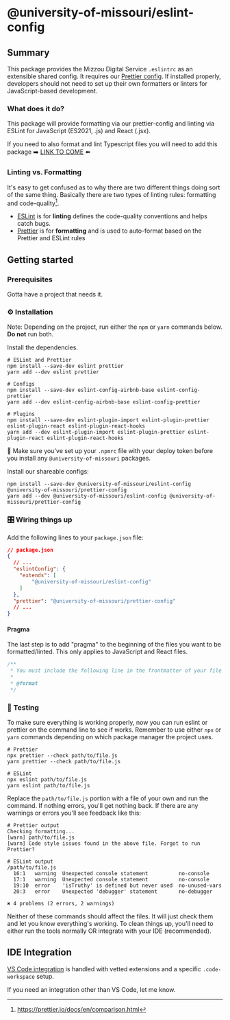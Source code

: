 # @university-of-missouri/eslint-config

## Summary

This package provides the Mizzou Digital Service `.eslintrc` as an extensible shared config. It requires our [Prettier config](https://gitlab.com/university-of-missouri/mizzou-digital/miz-ds/prettier-config). If installed properly, developers should not need to set up their own formatters or linters for JavaScript-based development.

### What does it do?

This package will provide formatting via our prettier-config and linting via ESLint for JavaScript (ES2021, .js) and React (.jsx).

If you need to also format and lint Typescript files you will need to add this package ➡️ [LINK TO COME]() ⬅️

### Linting vs. Formatting

It's easy to get confused as to why there are two different things doing sort of the same thing. Basically there are two types of linting rules: formatting and code-quality[^prettier-linters-formatters].

[^prettier-linters-formatters]: https://prettier.io/docs/en/comparison.html

- [ESLint](https://eslint.org/) is for **linting** defines the code-quality conventions and helps catch bugs.
- [Prettier](https://prettier.io/) is for **formatting** and is used to auto-format based on the Prettier and ESLint rules


## Getting started

### Prerequisites

Gotta have a project that needs it.

### ⚙️ Installation

Note: Depending on the project, run either the `npm` or `yarn` commands below. **Do not** run both.

Install the dependencies.

```shell
# ESLint and Prettier
npm install --save-dev eslint prettier
yarn add --dev eslint prettier

# Configs
npm install --save-dev eslint-config-airbnb-base eslint-config-prettier
yarn add --dev eslint-config-airbnb-base eslint-config-prettier

# Plugins
npm install --save-dev eslint-plugin-import eslint-plugin-prettier eslint-plugin-react eslint-plugin-react-hooks
yarn add --dev eslint-plugin-import eslint-plugin-prettier eslint-plugin-react eslint-plugin-react-hooks
```

🛑 Make sure you've set up your `.npmrc` file with your deploy token before you install any `@university-of-missouri` packages.

Install our shareable configs:

```shell
npm install --save-dev @university-of-missouri/eslint-config @university-of-missouri/prettier-config
yarn add --dev @university-of-missouri/eslint-config @university-of-missouri/prettier-config
```

### 🎛 Wiring things up

Add the following lines to your `package.json` file:

```json
// package.json
{
  // ...
  "eslintConfig": {
    "extends": [
        "@university-of-missouri/eslint-config"
    ]
  },
  "prettier": "@university-of-missouri/prettier-config"
  // ...
}
```

#### Pragma

The last step is to add "pragma" to the beginning of the files you want to be formatted/linted. This only applies to JavaScript and React files.

```js
/**
 * You must include the following line in the frontmatter of your file
 * 
 * @format
 */
```

### 🧪 Testing

To make sure everything is working properly, now you can run eslint or prettier on the command line to see if works. Remember to use either `npx` or `yarn` commands depending on which package manager the project uses.

```shell
# Prettier
npx prettier --check path/to/file.js
yarn prettier --check path/to/file.js

# ESLint
npx eslint path/to/file.js
yarn eslint path/to/file.js
```

Replace the `path/to/file.js` portion with a file of your own and run the command. If nothing errors, you'll get nothing back. If there are any warnings or errors you'll see feedback like this:

```shell
# Prettier output
Checking formatting...
[warn] path/to/file.js
[warn] Code style issues found in the above file. Forgot to run Prettier?

# ESLint output
/path/to/file.js
  16:1   warning  Unexpected console statement          no-console
  17:1   warning  Unexpected console statement          no-console
  19:10  error    'isTruthy' is defined but never used  no-unused-vars
  20:3   error    Unexpected 'debugger' statement       no-debugger

✖ 4 problems (2 errors, 2 warnings)
```

Neither of these commands should affect the files. It will just check them and let you know everything's working. To clean things up, you'll need to either run the tools normally OR integrate with your IDE (recommended).

## IDE Integration

[VS Code integration](docs/vscode.md) is handled with vetted extensions and a specific `.code-workspace` setup.

If you need an integration other than VS Code, let me know.
